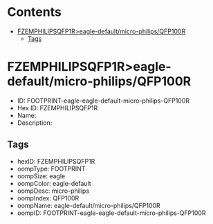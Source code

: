 



Contents
========

* [FZEMPHILIPSQFP1R>eagle-default/micro-philips/QFP100R](#fzemphilipsqfp1reagle-defaultmicro-philipsqfp100r)
	* [Tags](#tags)

# FZEMPHILIPSQFP1R>eagle-default/micro-philips/QFP100R

- ID: FOOTPRINT-eagle-eagle-default-micro-philips-QFP100R
- Hex ID: FZEMPHILIPSQFP1R
- Name: 
- Description: 

## Tags

- hexID: FZEMPHILIPSQFP1R
- oompType: FOOTPRINT
- oompSize: eagle
- oompColor: eagle-default
- oompDesc: micro-philips
- oompIndex: QFP100R
- oompName: eagle-default/micro-philips/QFP100R
- oompID: FOOTPRINT-eagle-eagle-default-micro-philips-QFP100R
